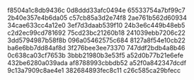 f8504a1c8db9436c
0d8ddd33afc0494e
65533754a7bf99c7
2b40e357e4b6da05
c57cb85a3d2e74f8
2ae761b562d60934
34cae633cc4a12e0
3ef7d3daab539f10
24b3e6c449b48eb5
c2d2ec99cd781692
75cd23bc21260b18
241039ebb7206c22
3dd5794987b58f8b
096a05462575c684
8127a8f54e10cb22
ba6e6bb7dd84af8d
3f276bee3ee73370
747ddf2bdb4a8b46
0c638ca03cf7653b
3bbb21980b3e53f5
a52d0b77b21e6efe
432be6280a039ada
af8788993cbbdb52
a52f0a842347dcdf
9c13a7909c8ae4e1
382684893fec8c11
c26c585ca29bfecc
